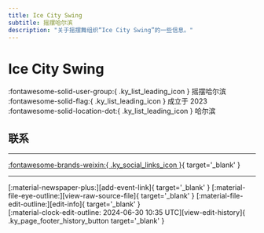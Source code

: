 ```yaml
---
title: Ice City Swing
subtitle: 摇摆哈尔滨
description: "关于摇摆舞组织“Ice City Swing”的一些信息。"
---
```


# Ice City Swing

:fontawesome-solid-user-group:{ .ky_list_leading_icon } 摇摆哈尔滨  
:fontawesome-solid-flag:{ .ky_list_leading_icon } 成立于 2023  
:fontawesome-solid-location-dot:{ .ky_list_leading_icon } 哈尔滨  


## 联系


---

 [:fontawesome-brands-weixin:{ .ky_social_links_icon }](# "IceCitySwing摇摆哈尔滨"){ target='_blank' }

---

<div class="ky_page_footer" markdown>
<div class="ky_page_footer_trailing" markdown="span">
[:material-newspaper-plus:][add-event-link]{ target='_blank' }
[:material-file-eye-outline:][view-raw-source-file]{ target='_blank' }
[:material-file-edit-outline:][edit-info]{ target='_blank' }
</div>
<div class="ky_page_footer_leading" markdown="span">
[:material-clock-edit-outline: 2024-06-30 10:35 UTC][view-edit-history]{ .ky_page_footer_history_button target='_blank' }
</div>
</div>

[add-event-link]: https://github.com/swingdance/events/issues/new?assignees=&labels=add+event&projects=&template=02-add_entity.yml&title=%5Bcn%5D%20%3CName%3E&region=cn&province=Heilongjiang&city=Harbin&org_id=ice-city-swing "添加活动"
[view-raw-source-file]: https://github.com/swingdance/orgs/blob/main/cn/ice-city-swing.json "查看原始源文件"
[edit-info]: https://github.com/swingdance/orgs/issues/new?assignees=&labels=update+org&projects=&template=03-update_entity.yml&title=%5Bcn%5D%20Ice%20City%20Swing&region=cn&id=ice-city-swing&name=Ice%20City%20Swing "编辑信息"

[view-edit-history]: https://github.com/swingdance/orgs/commits/main/cn/ice-city-swing.json "查看编辑历史"
